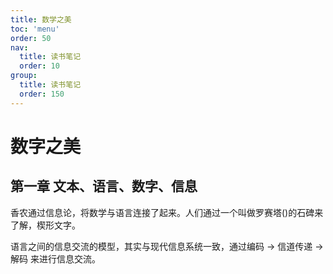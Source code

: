 ```yaml
---
title: 数学之美
toc: 'menu'
order: 50
nav:
  title: 读书笔记
  order: 10
group:
  title: 读书笔记
  order: 150
---
```


# 数字之美

## 第一章 文本、语言、数字、信息

香农通过信息论，将数学与语言连接了起来。人们通过一个叫做罗赛塔()的石碑来了解，楔形文字。

语言之间的信息交流的模型，其实与现代信息系统一致，通过编码 -> 信道传递 -> 解码 来进行信息交流。
